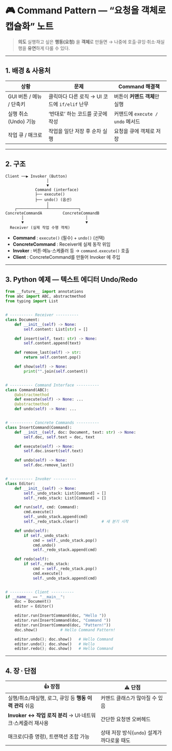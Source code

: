 # 🎮 Command Pattern — “요청을 객체로 캡슐화” 노트

> **의도**
> 실행하고 싶은 **행동(요청)** 을 **객체**로 만들면
> → 나중에 호출·큐잉·취소·재실행을 **유연**하게 다룰 수 있다.

---

## 1. 배경 & 사용처

| 상황                | 문제                               | Command 해결책               |
| ----------------- | -------------------------------- | ------------------------- |
| GUI 버튼 / 메뉴 / 단축키 | 클릭마다 다른 로직 → UI 코드에 `if/elif` 난무 | 버튼이 **커맨드 객체**만 실행        |
| 실행 취소(Undo) 기능    | ‘반대로’ 하는 코드를 곳곳에 작성              | 커맨드에 `execute / undo` 메서드 |
| 작업 큐 / 매크로        | 작업을 일단 저장 후 순차 실행                | 요청을 큐에 객체로 저장             |

---

## 2. 구조

```
Client ──▶ Invoker (Button)
                  │
                  ▼
             Command (interface)
             ├── execute()
             ├── undo() (옵션)
                  │
    ┌─────────────┴─────────────┐
ConcreteCommandA         ConcreteCommandB
       │                           │
       ▼                           ▼
  Receiver (실제 작업 수행 객체)
```

* **Command** : `execute()` (필수) + `undo()` (선택)
* **ConcreteCommand** : Receiver에 실제 동작 위임
* **Invoker** : 버튼·메뉴·스케줄러 등 → `command.execute()` 호출
* **Client** : ConcreteCommand를 만들어 Invoker 에 주입

---

## 3. Python 예제 — **텍스트 에디터 Undo/Redo**

```python
from __future__ import annotations
from abc import ABC, abstractmethod
from typing import List


# ---------- Receiver ----------
class Document:
    def __init__(self) -> None:
        self.content: List[str] = []

    def insert(self, text: str) -> None:
        self.content.append(text)

    def remove_last(self) -> str:
        return self.content.pop()

    def show(self) -> None:
        print("".join(self.content))


# ---------- Command Interface ----------
class Command(ABC):
    @abstractmethod
    def execute(self) -> None: ...
    @abstractmethod
    def undo(self) -> None: ...


# ---------- Concrete Commands ----------
class InsertCommand(Command):
    def __init__(self, doc: Document, text: str) -> None:
        self.doc, self.text = doc, text

    def execute(self) -> None:
        self.doc.insert(self.text)

    def undo(self) -> None:
        self.doc.remove_last()


# ---------- Invoker ----------
class Editor:
    def __init__(self) -> None:
        self._undo_stack: List[Command] = []
        self._redo_stack: List[Command] = []

    def run(self, cmd: Command):
        cmd.execute()
        self._undo_stack.append(cmd)
        self._redo_stack.clear()          # 새 분기 시작

    def undo(self):
        if self._undo_stack:
            cmd = self._undo_stack.pop()
            cmd.undo()
            self._redo_stack.append(cmd)

    def redo(self):
        if self._redo_stack:
            cmd = self._redo_stack.pop()
            cmd.execute()
            self._undo_stack.append(cmd)


# ---------- Client ----------
if __name__ == "__main__":
    doc = Document()
    editor = Editor()

    editor.run(InsertCommand(doc, "Hello "))
    editor.run(InsertCommand(doc, "Command "))
    editor.run(InsertCommand(doc, "Pattern!"))
    doc.show()          # Hello Command Pattern!

    editor.undo(); doc.show()   # Hello Command
    editor.undo(); doc.show()   # Hello
    editor.redo(); doc.show()   # Hello Command
```

---

## 4. 장 · 단점

| 👍 장점                                     | ⚠️ 단점                        |
| ----------------------------------------- | ---------------------------- |
| 실행/취소/재실행, 로그, 큐잉 등 **행동 이력 관리** 쉬움       | 커맨드 클래스가 많아질 수 있음            |
| **Invoker ↔ 작업 로직 분리** → UI·네트워크·스케줄러 재사용 | 간단한 요청엔 오버헤드                 |
| 매크로(다중 명령), 트랜잭션 조합 가능                    | 상태 저장 방식(`undo`) 설계가 까다로울 때도 |

